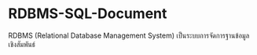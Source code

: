 # RDBMS-SQL-Document

RDBMS (Relational Database Management System)
  เป็นระบบการจัดการฐานข้อมูลเชิงสัมพันธ์
